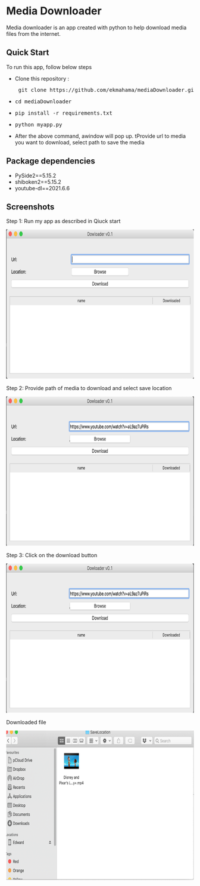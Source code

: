 <h1>Media Downloader</h1>
<p>
 Media downloader is an app created with python to help download media files from the internet. 
</p>

<h2>Quick Start</h2>
To run this app, follow below steps
<ul>
 <li>Clone this repository : <pre> git clone https://github.com/ekmahama/mediaDownloader.git </pre></li>
 <li><pre>cd mediaDownloader </pre></li>
 <li><pre>pip install -r requirements.txt</pre> </li>
 <li><pre>python myapp.py</pre></li>
 <li> After the above command, awindow will pop up. tProvide url to media you want to download, select path to save the media </li> 
</ul>
<h2>Package dependencies</h2>
<ul>
 <li>PySide2==5.15.2</li>
 <li>shiboken2==5.15.2</li>
 <li>youtube-dl==2021.6.6</li>
</ul>
<h2>Screenshots</h2>
<p>Step 1: Run my app as described in Qiuck start</p>
<img src="screenshots/step1.png" alt="step1" width="800" height="400">
<p>Step 2: Provide path of media to download and select save location</p>
<img src="screenshots/step2.png" alt="step1" width="800" height="400">
<p>Step 3: Click on the download button</p>
<img src="screenshots/step2.png" alt="step1" width="800" height="400">
<p>Downloaded file</p>
<img src="screenshots/results.png" alt="step1" width="800" height="400">
